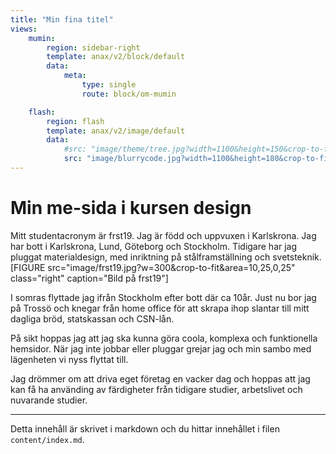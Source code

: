 ```yaml
---
title: "Min fina titel"
views:
    mumin:
        region: sidebar-right
        template: anax/v2/block/default
        data:
            meta:
                type: single
                route: block/om-mumin

    flash:
        region: flash
        template: anax/v2/image/default
        data:
            #src: "image/theme/tree.jpg?width=1100&height=150&crop-to-fit&area=0,0,30,0"
            src: "image/blurrycode.jpg?width=1100&height=180&crop-to-fit&area=0,0,30,0"
---
```


Min me-sida i kursen design
=========================
Mitt studentacronym är frst19. Jag är född och uppvuxen i Karlskrona. Jag har bott i Karlskrona, Lund, Göteborg och Stockholm. Tidigare har jag pluggat materialdesign, med inriktning på stålframställning och svetsteknik.
[FIGURE src="image/frst19.jpg?w=300&crop-to-fit&area=10,25,0,25" class="right" caption="Bild på frst19"]

I somras flyttade jag ifrån Stockholm efter bott där ca 10år. Just nu bor jag på Trossö och knegar från home office för att skrapa ihop slantar till mitt dagliga bröd, statskassan och CSN-lån.

På sikt hoppas jag att jag ska kunna göra coola, komplexa och funktionella hemsidor.
När jag inte jobbar eller pluggar grejar jag och min sambo med lägenheten vi nyss flyttat till.

Jag drömmer om att driva eget företag en vacker dag och hoppas att jag kan få ha använding av färdigheter från tidigare studier, arbetslivet och nuvarande studier.

* * *
Detta innehåll är skrivet i markdown och du hittar innehållet i filen `content/index.md`.
